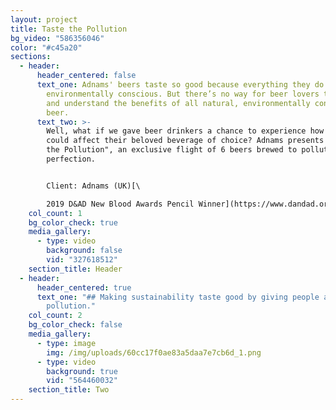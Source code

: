 ```yaml
---
layout: project
title: Taste the Pollution
bg_video: "586356046"
color: "#c45a20"
sections:
  - header:
      header_centered: false
      text_one: Adnams' beers taste so good because everything they do is
        environmentally conscious. But there’s no way for beer lovers to taste
        and understand the benefits of all natural, environmentally conscious
        beer.
      text_two: >-
        Well, what if we gave beer drinkers a chance to experience how pollution
        could affect their beloved beverage of choice? Adnams presents “Taste
        the Pollution", an exclusive flight of 6 beers brewed to polluted
        perfection.


        Client: Adnams (UK)[\

        2019 D&AD New Blood Awards Pencil Winner](https://www.dandad.org/awards/new-blood/2019/adnams/3521/adnams-taste-the-pollution/)
    col_count: 1
    bg_color_check: true
    media_gallery:
      - type: video
        background: false
        vid: "327618512"
    section_title: Header
  - header:
      header_centered: true
      text_one: "## Making sustainability taste good by giving people a taste of
        pollution."
    col_count: 2
    bg_color_check: false
    media_gallery:
      - type: image
        img: /img/uploads/60cc17f0ae83a5daa7e7cb6d_1.png
      - type: video
        background: true
        vid: "564460032"
    section_title: Two
---
```

